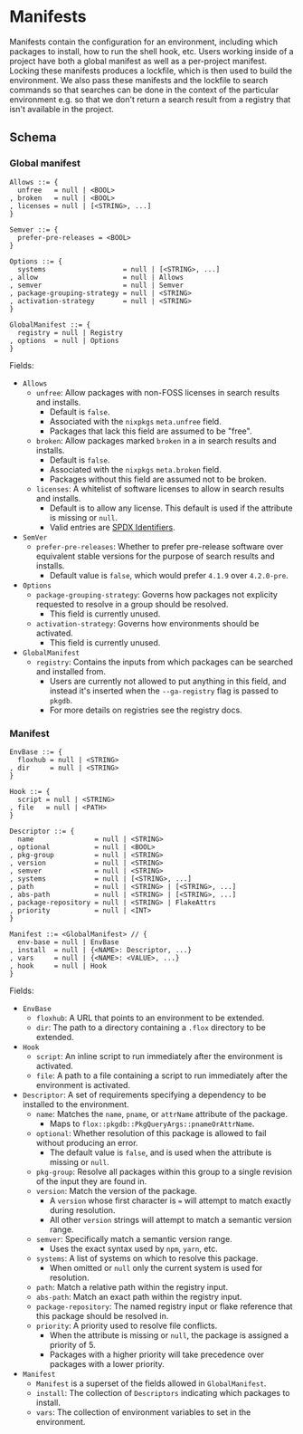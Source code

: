 # Manifests

Manifests contain the configuration for an environment, including which packages to install, how to run the shell hook, etc.
Users working inside of a project have both a global manifest as well as a per-project manifest.
Locking these manifests produces a lockfile, which is then used to build the environment.
We also pass these manifests and the lockfile to search commands so that searches can be done in the context of the particular environment e.g. so that we don't return a search result from a registry that isn't available in the project.

## Schema

### Global manifest
```
Allows ::= {
  unfree   = null | <BOOL>
, broken   = null | <BOOL>
, licenses = null | [<STRING>, ...]
}

Semver ::= {
  prefer-pre-releases = <BOOL>
}

Options ::= {
  systems                   = null | [<STRING>, ...]
, allow                     = null | Allows
, semver                    = null | Semver
, package-grouping-strategy = null | <STRING>
, activation-strategy       = null | <STRING>
}

GlobalManifest ::= {
  registry = null | Registry
, options  = null | Options
}
```

Fields:
- `Allows`
  - `unfree`: Allow packages with non-FOSS licenses in search results and installs.
    - Default is `false`.
    - Associated with the `nixpkgs` `meta.unfree` field.
    - Packages that lack this field are assumed to be "free".
  - `broken`: Allow packages marked `broken` in a in search results and installs.
    - Default is `false`.
    - Associated with the `nixpkgs` `meta.broken` field.
    - Packages without this field are assumed not to be broken.
  - `licenses`: A whitelist of software licenses to allow in search results and installs.
    - Default is to allow any license. This default is used if the attribute is missing or `null`.
    - Valid entries are [SPDX Identifiers](https://spdx.org/licenses).
- `SemVer`
  - `prefer-pre-releases`: Whether to prefer pre-release software over equivalent stable versions for the purpose of search results and installs.
    - Default value is `false`, which would prefer `4.1.9` over `4.2.0-pre`.
- `Options`
  - `package-grouping-strategy`: Governs how packages not explicity requested to resolve in a group should be resolved.
    - This field is currently unused.
  - `activation-strategy`: Governs how environments should be activated.
    - This field is currently unused.
- `GlobalManifest`
  - `registry`: Contains the inputs from which packages can be searched and installed from.
    - Users are currently not allowed to put anything in this field, and instead it's inserted when the `--ga-registry` flag is passed to `pkgdb`.
    - For more details on registries see the registry docs.


### Manifest

```
EnvBase ::= {
  floxhub = null | <STRING>
, dir     = null | <STRING>
}

Hook ::= {
  script = null | <STRING>
, file   = null | <PATH>
}

Descriptor ::= {
  name               = null | <STRING>
, optional           = null | <BOOL>
, pkg-group          = null | <STRING>
, version            = null | <STRING>
, semver             = null | <STRING>
, systems            = null | [<STRING>, ...]
, path               = null | <STRING> | [<STRING>, ...]
, abs-path           = null | <STRING> | [<STRING>, ...]
, package-repository = null | <STRING> | FlakeAttrs
, priority           = null | <INT>
}

Manifest ::= <GlobalManifest> // {
  env-base = null | EnvBase
, install  = null | {<NAME>: Descriptor, ...}
, vars     = null | {<NAME>: <VALUE>, ...}
, hook     = null | Hook
}

```

Fields:
- `EnvBase`
  - `floxhub`: A URL that points to an environment to be extended.
  - `dir`: The path to a directory containing a `.flox` directory to be extended.
- `Hook`
  - `script`: An inline script to run immediately after the environment is activated.
  - `file`: A path to a file containing a script to run immediately after the environment is activated.
- `Descriptor`: A set of requirements specifying a dependency to be installed to the environment.
  - `name`: Matches the `name`, `pname`, or `attrName` attribute of the package.
    - Maps to `flox::pkgdb::PkgQueryArgs::pnameOrAttrName`.
  - `optional`: Whether resolution of this package is allowed to fail without producing an error.
    - The default value is `false`, and is used when the attribute is missing or `null`.
  - `pkg-group`: Resolve all packages within this group to a single revision of the input they are found in.
  - `version`: Match the version of the package.
    - A `version` whose first character is `=` will attempt to match exactly during resolution.
    - All other `version` strings will attempt to match a semantic version range.
  - `semver`: Specifically match a semantic version range.
    - Uses the exact syntax used by `npm`, `yarn`, etc.
  - `systems`: A list of systems on which to resolve this package.
    - When omitted or `null` only the current system is used for resolution.
  - `path`: Match a relative path within the registry input.
  - `abs-path`: Match an exact path within the registry input.
  - `package-repository`: The named registry input or flake reference that this package should be resolved in.
  - `priority`: A priority used to resolve file conflicts.
    - When the attribute is missing or `null`, the package is assigned a priority of 5.
    - Packages with a higher priority will take precedence over packages with a lower priority.
- `Manifest`
  - `Manifest` is a superset of the fields allowed in `GlobalManifest`.
  - `install`: The collection of `Descriptors` indicating which packages to install.
  - `vars`: The collection of environment variables to set in the environment.
